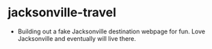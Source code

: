 # jacksonville-travel

* Building out a fake Jacksonville destination webpage for fun. Love Jacksonville and eventually will live there. 